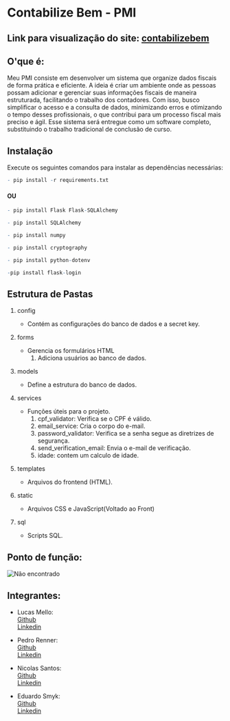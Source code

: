 # Contabilize Bem - PMI

## Link para visualização do site: [contabilizebem](https://contabilizebem.squareweb.app)

## O'que é:

Meu PMI consiste em desenvolver um sistema que organize dados fiscais de forma prática e eficiente. A ideia é criar um ambiente onde as pessoas possam adicionar e gerenciar suas informações fiscais de maneira estruturada, facilitando o trabalho dos contadores. Com isso, busco simplificar o acesso e a consulta de dados, minimizando erros e otimizando o tempo desses profissionais, o que contribui para um processo fiscal mais preciso e ágil. Esse sistema será entregue como um software completo, substituindo o trabalho tradicional de conclusão de curso.

## Instalação
Execute os seguintes comandos para instalar as dependências necessárias:

```r 
- pip install -r requirements.txt
```
####  OU

```r 
- pip install Flask Flask-SQLAlchemy
```
```r
- pip install SQLAlchemy
```
```r 
- pip install numpy
```
```r 
- pip install cryptography
```

```r 
- pip install python-dotenv
```

```r 
-pip install flask-login
```

## Estrutura de Pastas
1. config
    - Contém as configurações do banco de dados e a secret key.

2. forms 
    - Gerencia os formulários HTML
        1. Adiciona usuários ao banco de dados.

3. models
    - Define a estrutura do banco de dados.

4. services
    - Funções úteis para o projeto.
        1. cpf_validator: Verifica se o CPF é válido.
        2. email_service: Cria o corpo do e-mail.
        3. password_validator: Verifica se a senha segue as diretrizes de segurança.
        4. send_verification_email: Envia o e-mail de verificação.
        5. idade: contem um calculo de idade.

5. templates 
    - Arquivos do frontend (HTML).

7. static
    - Arquivos CSS e JavaScript(Voltado ao Front)

6. sql
    - Scripts SQL.


## Ponto de função:

![Não encontrado](docs/ponto-de-funcao.png)

## Integrantes:

- Lucas Mello:  
[Github](https://github.com/LucasMe110)  
[Linkedin](https://www.linkedin.com/in/lucas-mello-muller-de-oliveira-5a0b24225/)

- Pedro Renner:  
[Github](https://github.com/RennerPedro)  
[Linkedin](https://www.linkedin.com/in/pedro-henrique-renner-030619213/)

- Nicolas Santos:  
[Github](https://github.com/nicoolassantos)  
[Linkedin](https://www.linkedin.com/in/nicolas-santos-0141362a0/)

- Eduardo Smyk:  
[Github](https://github.com/Eduardosmyk)  
[Linkedin](https://www.linkedin.com/in/eduardo-smyk-ba0a1a1b9/)



